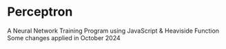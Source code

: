 # Perceptron
A Neural Network Training Program using JavaScript & Heaviside Function
Some changes applied in October 2024
